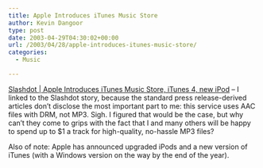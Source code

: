 ```yaml
---
title: Apple Introduces iTunes Music Store
author: Kevin Dangoor
type: post
date: 2003-04-29T04:30:02+00:00
url: /2003/04/28/apple-introduces-itunes-music-store/
categories:
  - Music

---
```

[Slashdot | Apple Introduces iTunes Music Store, iTunes 4, new iPod][1] &#8211; I linked to the Slashdot story, because the standard press release-derived articles don&#8217;t disclose the most important part to me: this service uses AAC files with DRM, not MP3. Sigh. I figured that would be the case, but why can&#8217;t they come to grips with the fact that I and many others will be happy to spend up to $1 a track for high-quality, no-hassle MP3 files?

Also of note: Apple has announced upgraded iPods and a new version of iTunes (with a Windows version on the way by the end of the year).

 [1]: http://apple.slashdot.org/article.pl?sid=03/04/28/1723226&mode=thread&tid=188&tid=141&tid=176 "Slashdot | Apple Introduces iTunes Music Store, iTunes 4, new iPod"